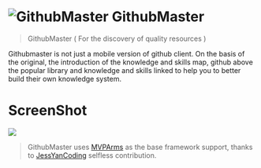 # ![GithubMaster](http://img.blog.csdn.net/20170322205719892?watermark/2/text/aHR0cDovL2Jsb2cuY3Nkbi5uZXQvQURhcmswOTE1/font/5a6L5L2T/fontsize/400/fill/I0JBQkFCMA==/dissolve/70/gravity/SouthEast)  GithubMaster 
>GithubMaster ( For the discovery of quality resources )


Githubmaster is not just a mobile version of github client. On the basis of the original, the introduction of the knowledge and skills map, github above the popular library and knowledge and skills linked to help you to better build their own knowledge system.


# ScreenShot

![](http://i.imgur.com/12bIlGy.png)




> GithubMaster uses [MVPArms](https://github.com/JessYanCoding/MVPArms%20MVPArms) as the base framework support, thanks to [JessYanCoding](https://github.com/JessYanCoding%20JessYanCoding) selfless contribution.
